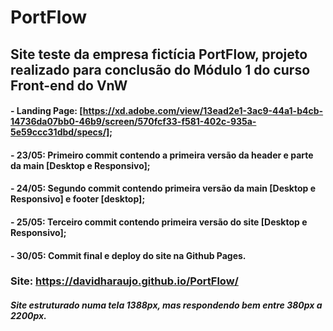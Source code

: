 # PortFlow

## Site teste da empresa fictícia PortFlow, projeto realizado para conclusão do Módulo 1 do curso Front-end do VnW

#### - Landing Page: [https://xd.adobe.com/view/13ead2e1-3ac9-44a1-b4cb-14736da07bb0-46b9/screen/570fcf33-f581-402c-935a-5e59ccc31dbd/specs/];

#### - 23/05: Primeiro commit contendo a primeira versão da header e parte da main [Desktop e Responsivo];

#### - 24/05: Segundo commit contendo primeira versão da main [Desktop e Responsivo] e footer [desktop];

#### - 25/05: Terceiro commit contendo primeira versão do site [Desktop e Responsivo];

#### - 30/05: Commit final e deploy do site na Github Pages.

### Site: https://davidharaujo.github.io/PortFlow/

##### Site estruturado numa tela 1388px, mas respondendo bem entre 380px a 2200px.

